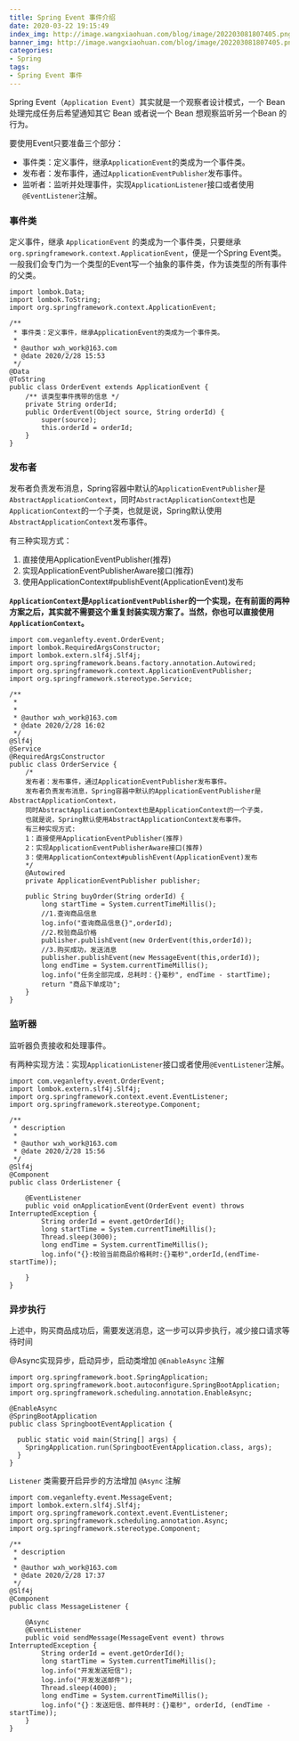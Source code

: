 ```yaml
---
title: Spring Event 事件介绍
date: 2020-03-22 19:15:49
index_img: http://image.wangxiaohuan.com/blog/image/202203081807405.png
banner_img: http://image.wangxiaohuan.com/blog/image/202203081807405.png
categories:
- Spring
tags:
- Spring Event 事件
---
```




Spring Event（`Application Event`）其实就是一个观察者设计模式，一个 Bean 处理完成任务后希望通知其它 Bean 或者说一个 Bean 想观察监听另一个Bean 的行为。

要使用Event只要准备三个部分：

- 事件类：定义事件，继承`ApplicationEvent`的类成为一个事件类。
- 发布者：发布事件，通过`ApplicationEventPublisher`发布事件。
- 监听者：监听并处理事件，实现`ApplicationListener`接口或者使用`@EventListener`注解。

### 事件类

定义事件，继承 `ApplicationEvent` 的类成为一个事件类，只要继承`org.springframework.context.ApplicationEvent`，便是一个Spring Event类。一般我们会专门为一个类型的Event写一个抽象的事件类，作为该类型的所有事件的父类。

```
import lombok.Data;
import lombok.ToString;
import org.springframework.context.ApplicationEvent;

/**
 * 事件类：定义事件，继承ApplicationEvent的类成为一个事件类。
 *
 * @author wxh_work@163.com
 * @date 2020/2/28 15:53
 */
@Data
@ToString
public class OrderEvent extends ApplicationEvent {
    /** 该类型事件携带的信息 */
    private String orderId;
    public OrderEvent(Object source, String orderId) {
        super(source);
        this.orderId = orderId;
    }
}
```



### 发布者

发布者负责发布消息，Spring容器中默认的`ApplicationEventPublisher`是`AbstractApplicationContext`，同时`AbstractApplicationContext`也是`ApplicationContext`的一个子类，也就是说，Spring默认使用`AbstractApplicationContext`发布事件。

有三种实现方式：

1. 直接使用ApplicationEventPublisher(推荐)
2. 实现ApplicationEventPublisherAware接口(推荐)
3. 使用ApplicationContext#publishEvent(ApplicationEvent)发布

**`ApplicationContext`是`ApplicationEventPublisher`的一个实现，在有前面的两种方案之后，其实就不需要这个重复封装实现方案了。当然，你也可以直接使用`ApplicationContext`。**

```
import com.veganlefty.event.OrderEvent;
import lombok.RequiredArgsConstructor;
import lombok.extern.slf4j.Slf4j;
import org.springframework.beans.factory.annotation.Autowired;
import org.springframework.context.ApplicationEventPublisher;
import org.springframework.stereotype.Service;

/**
 *
 *
 * @author wxh_work@163.com
 * @date 2020/2/28 16:02
 */
@Slf4j
@Service
@RequiredArgsConstructor
public class OrderService {
    /*
    发布者：发布事件，通过ApplicationEventPublisher发布事件。
    发布者负责发布消息，Spring容器中默认的ApplicationEventPublisher是AbstractApplicationContext，
    同时AbstractApplicationContext也是ApplicationContext的一个子类，
    也就是说，Spring默认使用AbstractApplicationContext发布事件。
    有三种实现方式:
    1：直接使用ApplicationEventPublisher(推荐)
    2：实现ApplicationEventPublisherAware接口(推荐)
    3：使用ApplicationContext#publishEvent(ApplicationEvent)发布
    */
    @Autowired
    private ApplicationEventPublisher publisher;

    public String buyOrder(String orderId) {
        long startTime = System.currentTimeMillis();
        //1.查询商品信息
        log.info("查询商品信息{}",orderId);
        //2.校验商品价格
        publisher.publishEvent(new OrderEvent(this,orderId));
        //3.购买成功，发送消息
        publisher.publishEvent(new MessageEvent(this,orderId));
        long endTime = System.currentTimeMillis();
        log.info("任务全部完成，总耗时：{}毫秒", endTime - startTime);
        return "商品下单成功";
    }
}
```



### 监听器

监听器负责接收和处理事件。

有两种实现方法：实现`ApplicationListener`接口或者使用`@EventListener`注解。

```
import com.veganlefty.event.OrderEvent;
import lombok.extern.slf4j.Slf4j;
import org.springframework.context.event.EventListener;
import org.springframework.stereotype.Component;

/**
 * description
 *
 * @author wxh_work@163.com
 * @date 2020/2/28 15:56
 */
@Slf4j
@Component
public class OrderListener {

    @EventListener
    public void onApplicationEvent(OrderEvent event) throws InterruptedException {
        String orderId = event.getOrderId();
        long startTime = System.currentTimeMillis();
        Thread.sleep(3000);
        long endTime = System.currentTimeMillis();
        log.info("{}:校验当前商品价格耗时:{}毫秒",orderId,(endTime-startTime));

    }
}
```

### 异步执行 

上述中，购买商品成功后，需要发送消息，这一步可以异步执行，减少接口请求等待时间

@Async实现异步，启动异步，启动类增加 `@EnableAsync` 注解

```
import org.springframework.boot.SpringApplication;
import org.springframework.boot.autoconfigure.SpringBootApplication;
import org.springframework.scheduling.annotation.EnableAsync;

@EnableAsync
@SpringBootApplication
public class SpringbootEventApplication {

  public static void main(String[] args) {
    SpringApplication.run(SpringbootEventApplication.class, args);
  }
}
```

`Listener` 类需要开启异步的方法增加 `@Async` 注解

```
import com.veganlefty.event.MessageEvent;
import lombok.extern.slf4j.Slf4j;
import org.springframework.context.event.EventListener;
import org.springframework.scheduling.annotation.Async;
import org.springframework.stereotype.Component;

/**
 * description
 *
 * @author wxh_work@163.com
 * @date 2020/2/28 17:37
 */
@Slf4j
@Component
public class MessageListener {

    @Async
    @EventListener
    public void sendMessage(MessageEvent event) throws InterruptedException {
        String orderId = event.getOrderId();
        long startTime = System.currentTimeMillis();
        log.info("开发发送短信");
        log.info("开发发送邮件");
        Thread.sleep(4000);
        long endTime = System.currentTimeMillis();
        log.info("{}：发送短信、邮件耗时：{}毫秒", orderId, (endTime - startTime));
    }
}
```


